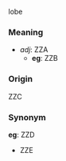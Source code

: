 lobe
### Meaning
+ _adj_: ZZA
    + __eg__: ZZB

### Origin

ZZC

### Synonym

__eg__: ZZD

+ ZZE


